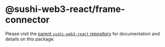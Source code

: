 # @sushi-web3-react/frame-connector

Please visit the [parent `sushi-web3-react` repository](https://github.com/NoahZinsmeister/sushi-web3-react) for documentation and details on this package.
